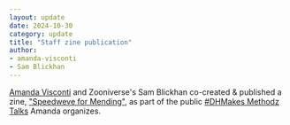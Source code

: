 ```yaml
---
layout: update
date: 2024-10-30
category: update
title: "Staff zine publication"
author:
- amanda-visconti
- Sam Blickhan
---
```


[Amanda Visconti](/people/amanda-visconti) and Zooniverse's Sam Blickhan co-created & published a zine, ["Speedweve for Mending"](https://zinebakery.com/homemade-zines/SpeedweveForMendingDHMakesMethodzZine1-BlickhanVisconti), as part of the public [#DHMakes Methodz Talks](https://scholarslab.lib.virginia.edu/blog/staff-external-events/) Amanda organizes.